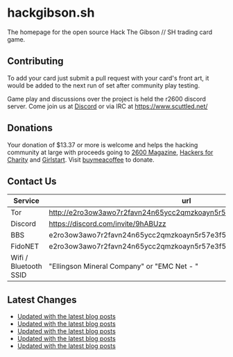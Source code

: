 # hackgibson.sh
The homepage for the open source Hack The Gibson // SH trading card game.


## Contributing

To add your card just submit a pull request with your card's front art, it would be added to the next run of set after community play testing.

Game play and discussions over the project is held the r2600 discord server. Come join us at [Discord](https://discord.com/invite/9hABUzz) or via IRC at https://www.scuttled.net/


## Donations

Your donation of $13.37 or more is welcome and helps the hacking community at large with proceeds going to [2600 Magazine](https://2600.com/), [Hackers for Charity](https://hackersforcharity.org) and [Girlstart](https://girlstart.org).  Visit [buymeacoffee](https://www.buymeacoffee.com/hackgibson.sh) to donate.


## Contact Us

Service | url
-|-
Tor | http://e2ro3ow3awo7r2favn24n65ycc2qmzkoayn5r57e3f56nvjwdcgg32ad.onion
Discord | https://discord.com/invite/9hABUzz
BBS | e2ro3ow3awo7r2favn24n65ycc2qmzkoayn5r57e3f56nvjwdcgg32ad.onion:23
FidoNET | e2ro3ow3awo7r2favn24n65ycc2qmzkoayn5r57e3f56nvjwdcgg32ad.onion:24554
Wifi / Bluetooth SSID | "Ellingson Mineral Company" or "EMC Net - <fidonet address>"

## Latest Changes
<!-- BLOG-POST-LIST:START -->
- [Updated with the latest blog posts](https://github.com/DFW2600/hackgibson.sh/commit/099f56bda68fb6bfea57f887dced7b90958eb9c6)
- [Updated with the latest blog posts](https://github.com/DFW2600/hackgibson.sh/commit/aec4b4ab1230ee12ca0f18e3a1d60f4541740151)
- [Updated with the latest blog posts](https://github.com/DFW2600/hackgibson.sh/commit/89a436fa181e6f6b2f1ae8da6378e7a49e5e7011)
- [Updated with the latest blog posts](https://github.com/DFW2600/hackgibson.sh/commit/ca9246744fa710f6ae056ea346cea81f22426ab3)
- [Updated with the latest blog posts](https://github.com/DFW2600/hackgibson.sh/commit/55108fa00cb96ebe9acb2211332d0b8c28c9be6f)
<!-- BLOG-POST-LIST:END -->
